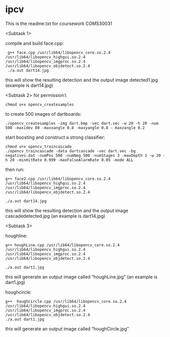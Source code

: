 # ipcv


This is the readme.txt for coursework COMS30031

<Subtask 1>

compile and build face.cpp:
```
 g++ face.cpp /usr/lib64/libopencv_core.so.2.4 /usr/lib64/libopencv_highgui.so.2.4 /usr/lib64/libopencv_imgproc.so.2.4 /usr/lib64/libopencv_objdetect.so.2.4 
 ./a.out dart14.jpg 
```
this will show the resulting detection and the output image detected1.jpg (example is dart14.jpg)

<Subtask 2> 
for permission:\
```
chmod u+x opencv_createsamples
```
to create 500 images of dartboards:
```
./opencv_createsamples -img dart.bmp -vec dart.vec -w 20 -h 20 -num 500 -maxidev 80 -maxxangle 0.8 -maxyangle 0.8 - maxzangle 0.2
```
start boosting and construct a strong classifier:

```
chmod u+x opencv_traincascade
./opencv_traincascade -data dartcascade -vec dart.vec -bg negatives.dat -numPos 500 -numNeg 500 -numStages 3 -maxDepth 1 -w 20 -h 20 -minHitRate 0.999 -maxFalseAlarmRate 0.05 -mode ALL
```


then run:
```
g++ face2.cpp /usr/lib64/libopencv_core.so.2.4 /usr/lib64/libopencv_highgui.so.2.4 /usr/lib64/libopencv_imgproc.so.2.4 /usr/lib64/libopencv_objdetect.so.2.4 

./a.out dart14.jpg
```

this will show the resulting detection and the output image cascadedetected.jpg (an example is dart14.jpg)


<Subtask 3> 

houghline: 
```
g++ houghLine.cpp /usr/lib64/libopencv_core.so.2.4 /usr/lib64/libopencv_highgui.so.2.4 /usr/lib64/libopencv_imgproc.so.2.4 /usr/lib64/libopencv_objdetect.so.2.4 

./a.out dart1.jpg 
```
this will generate an output image called “houghLine.jpg” (an example is dart1.jpg)


houghcircle: 

```
g++  houghcircle.cpp /usr/lib64/libopencv_core.so.2.4 /usr/lib64/libopencv_highgui.so.2.4 /usr/lib64/libopencv_imgproc.so.2.4 /usr/lib64/libopencv_objdetect.so.2.4 
./a.out dart1.jpg
```

this will generate an output image called “houghCircle.jpg” 




